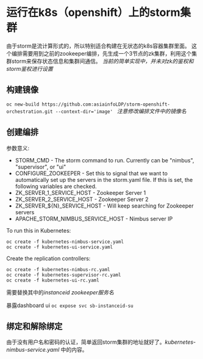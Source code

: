 运行在k8s（openshift）上的storm集群
====================

由于storm是流计算形式的，所以特别适合构建在无状态的k8s容器集群里面。
这个编排需要用到之前的zookeeper编排，先生成一个3节点的zk集群，利用这个集群storm来保存状态信息和集群间通信。
*当前的简单实现中，并未对zk的鉴权和storm鉴权进行设置*

构建镜像
------------------------

```oc new-build https://github.com:asiainfoLDP/storm-openshift-orchestration.git --context-dir='image' ```
*注意修改编排文件中的镜像名*

创建编排
------------

参数意义:

* STORM_CMD - The storm command to run. Currently can be "nimbus", "supervisor", or "ui"
* CONFIGURE_ZOOKEEPER - Set this to signal that we want to automatically set up the servers in the storm.yaml file. If this is set, the following variables are checked.
* ZK_SERVER_1_SERVICE_HOST - Zookeeper Server 1
* ZK_SERVER_2_SERVICE_HOST - Zookeeper Server 2
* ZK_SERVER_${N}_SERVICE_HOST - Will keep searching for Zookeeper servers
* APACHE_STORM_NIMBUS_SERVICE_HOST - Nimbus server IP

To run this in Kubernetes:

```
oc create -f kubernetes-nimbus-service.yaml
oc create -f kubernetes-ui-service.yaml
```

Create the replication controllers:

```
oc create -f kubernetes-nimbus-rc.yaml
oc create -f kubernetes-supervisor-rc.yaml
oc create -f kubernetes-ui-rc.yaml
```
需要替换其中的*instanceid* *zookeeper服务名*

暴露dashboard ui
```oc expose svc sb-instanceid-su```


绑定和解除绑定
------------
由于没有用户名和密码的认证，简单返回storm集群的地址就好了。*kubernetes-nimbus-service.yaml* 中的内容。

